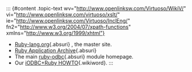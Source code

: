 ::: {#content .topic-text wv="http://www.openlinksw.com/Virtuoso/WikiV/" vi="http://www.openlinksw.com/virtuoso/xslt/" ie="http://www.openlinksw.com/Virtuoso/InclEng/" fn2="http://www.w3.org/2004/07/xpath-functions" xmlns="http://www.w3.org/1999/xhtml"}
-   [Ruby-lang.org](http://www.ruby-lang.org/){.absuri} , the master
    site.
-   [Ruby Application Archive](http://raa.ruby-lang.org/){.absuri}
-   The main [ruby-odbc](http://www.ch-werner.de/rubyodbc/){.absuri}
    module homepage.
-   Our [iODBC+Ruby
    HOWTO](https://www.iodbc.org/dataspace/iodbc/wiki/iodbcWiki/IODBCRubyHOWTO){.wikiword}.
:::
